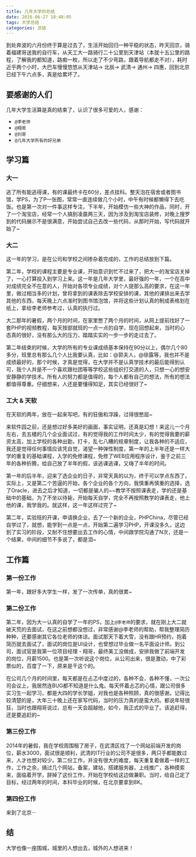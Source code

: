 ```yaml
---
title: 几年大学的总结
date: 2016-06-27 10:48:05
tags: 大学总结
categories: 总结
---
```

到处奔波的六月份终于算是过去了，生活开始回归一种平稳的状态，昨天回京，骑着福建哥送我的自行车，从天工大一路骑行二十公里到天津站（本就十五公里的路程，了解我的都知道，路痴一枚，所以走了不少弯路，跟着导航都走不对），耗时近乎两个小时，大巴车慢慢悠悠从天津站-> 北辰-> 武清-> 通州-> 四惠，回到北京已经下午六点多，真是给累坏了。

<!--more-->

## 要感谢的人们


几年大学生活算是真的结束了，认识了很多可爱的人，感谢：

- `@李老师` 
- `@翔哥`
- `@刘哥`
- `@几年大学所有的好兄弟`

## 学习篇

### 大一

逃了所有能逃得课，有的课最终卡在60分，差点挂科。整天泡在宿舍或者图书馆，学PS，为了P一张图，常常一直连续做几个小时，中午有时候都懒得下去吃饭。也是第一次对一件事这样专注，下半年，开始模仿一些大神的作品，同时，开了一个淘宝店，经常一个人搞到凌晨两三天，因为涉及到淘宝店装修，对晚上搜罗到的代码展示不是很满意，开始尝试自己去改一些代码，从那时开始，写代码就开始了~

### 大二

这一年的学习，是在公司和学校之间掺杂着完成的，工作的总结放到下篇。

第二年，学校的课程主要是专业课，开始意识到忙不过来了，把大一的淘宝店关掉了，一心打算投入到学习上来。这一年是几年大学里，最好强的一年，一个在高中对成绩完全不在意的人，开始对各项专业成绩，对个人提那么高的要求，在这一年里，做过相当多的计划，曾将拿到的课表除去学校安排的课，其他的课排出来去学其他的东西，每天晚上六点准时到图书馆泡馆，并将这些计划认真的制成表格划在纸上，拿给李老师参考过，认真的执行过。

大二那年的暑假，两个月的时间，在家里憋了两个月的时间，从网上提前找好了一套PHP的视频教程，每天按部就班的一点一点的自学，现在回想起来，当时的心态真的很好，没有那么大的压力，踏踏实实的一步一步的走过去了。

第二年结束的时候，大学的所有的专业课成绩基本保持在90分以上，偶尔几个80多分，班里总有那么几个人比我要认真，比如：@郭夫人，@徐露等，我也并不是成绩最好的，那个时候，才真是觉得，在大学并不是认真学技术的最后能得到认可，我个人并是不一个喜欢跟社团等等学校这些组织打交道的人，只想一心的想安安静静的学技术。所有人的努力都是值得的，每个人都有自己的想法，所有的想法都值得尊重。仔细想来，人还是要懂得知足，其实已经很好了~

### 工大 & 天软

在天软的两年，放在一起来写吧，有的狂傲和浮躁，过得很憋屈~

来软件园之前，还是想过好多美好的画面，事实证明，还真是幻想！来这儿一个月左右，去五楼的几个企业面试过，有的觉得我的工作时间太少，有的觉得我要的薪资太高，加上学校的各种出勤，打卡，乱七八糟的规章制度，让我各种的不适应，我还是觉得任何事情应该凭自觉，渴望一种弹性制度，第一年的上半年还是一样大学的重复的基础课程，入学的免修课程，免修了WEB应用程序设计，鉴于之前三年的各种折腾，给自己放了半年的假，该逃课逃课，又嗨了半年的时间。

第一年的后半年，迎来了选企业的日子，非常天真的以为，终于可以学点东西了，实际上，又是第二个苦逼的开始，各个企业的各个方向，我慎重再慎重的选择，选了Oracle，进去之后才知道，一切都是骗人的~~教学不按照课表走，学的还是基础中的基础，为了不坐以待毙，开始每天自学，完全不再按照教学的课表走，他上他的课，我学我的。就这样，这一年这样过完了~

第二年，实验班的开课，申请换企业，去了一个新的企业，PHPChina，尽管已经自学过了，就想，能学到一点是一点，开始第二遍学习PHP，开课没多久，这边到了实习的阶段，又耐不住想要出去工作的心情，中间跟学院沟通了N次，还是一个结果，中间的细节不多说了，都是泪~

## 工作篇

### 第一份工作

第一年，跟好多大学生一样，发了一次传单，真的很累~

### 第二份工作

第二年，因为大一认真的自学了一年的PS，加上`@李老师`的要求，就在刚上大二就破天荒的去面试，在这之前想都没想过，非常感谢@李老师的帮助，帮我整理简历种种，还要感谢其它各位老师的体谅。面试那天下着大雪，没有跟HR预约，抱着简历就去面试了，面试的岗位是UI设计，也曾想过毕业做一名平面设计师。到公司，面试官是我第一位项目经理 - 翔哥，最终美工没做成，安排我做了前端开发的岗位，月薪1500。也是第一次听说这个岗位，从公司出来，很是激动，中了彩票似的，百度了一下，原来是干这个的。

在公司几个月的时间里，每天都是在忐忑中度过的，各种不会，各种不懂，一次公司会议上，我居然连BUG都不知道是什么鬼。每天怀着忐忑的心情，跟公司很多实习生一起学习，都是大四的学长学姐，对我也是各种照顾，真的很感谢。记得比较清楚的是，大年三十晚上还在家写代码，当时的压力真的是蛮大的。都说年轻很狂，当时也跟翔哥说过，总有一天会超越他，如今，我正式的毕业了。该追赶得，还是要追赶的~

### 第三份工作

2014年的暑假，我在学校周围租了房子，在武清区找了一个网站前端开发的岗位，薪水3000，面试很是顺利，武清的IT行业的公司不是很多，两只手都能数过来，人才也想对较少。第二份工作，并没有很大的难度，每天重复着做着一样的工作，工作之余，搞过几个网站，备案，建站，搭建服务器，上线推广，各种摸索来，面临着开学，辞掉了这份工作，开始在学校给这边做兼职。当时，给自己定了目标，经过两年的时间，本科毕业的时候，在北京要拿到8K。

### 第四份工作

来到了北京···

## 结
大学也像一座围城，城里的人想出去，城外的人想进来！



